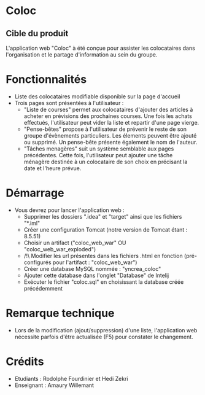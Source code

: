 # Coloc

## Cible du produit
L'application web "Coloc" à été conçue pour assister les colocataires dans l'organisation et le partage d'information au sein du groupe.

# Fonctionnalités
* Liste des colocataires modifiable disponible sur la page d'accueil
* Trois pages sont présentées à l'utilisateur :
   * "Liste de courses" permet aux colocataires d'ajouter des articles à acheter en prévisions des prochaines courses. Une fois les achats effectués, l'utilisateur peut vider la liste et repartir d'une page vierge.
   * "Pense-bêtes" propose à l'utilisateur de prévenir le reste de son groupe d'évènements particuliers. Les élements peuvent être ajouté ou supprimé. Un pense-bête présente également le nom de l'auteur.
   * "Tâches menagères" suit un système semblable aux pages précédentes. Cette fois, l'utilisateur peut ajouter une tâche ménagère destinée à un colocataire de son choix en précisant la date et l'heure prévue.

# Démarrage
* Vous devrez pour lancer l'application web :
   * Supprimer les dossiers ".idea" et "target" ainsi que les fichiers "*.iml"
   * Créer une configuration Tomcat (notre version de Tomcat étant : 8.5.51)
   * Choisir un artifact ("coloc_web_war" OU "coloc_web_war_exploded")
   * /!\ Modifier les url présentes dans les fichiers .html en fonction (pré-configurés pour l'artifact : "coloc_web_war")
   * Créer une database MySQL nommée : "yncrea_coloc"
   * Ajouter cette database dans l'onglet "Database" de Intelij
   * Exécuter le fichier "coloc.sql" en choisissant la database créée précédemment
   
# Remarque technique
* Lors de la modification (ajout/suppression) d'une liste, l'application web nécessite parfois d'être actualisée (F5) pour constater le changement.
   
# Crédits

* Etudiants : Rodolphe Fourdinier et Hedi Zekri
* Enseignant : Amaury Willemant